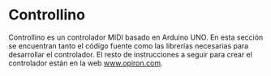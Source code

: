 Controllino
===========

Controllino es un controlador MIDI basado en Arduino UNO. En esta sección se encuentran tanto el código fuente como las librerías necesarias para desarrollar el controlador. El resto de instrucciones a seguir para crear el controlador están en la web www.opiron.com.
